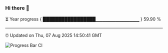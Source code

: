 ### Hi there 👋

⏳ Year progress { █████████████████▁▁▁▁▁▁▁▁▁▁▁▁▁ } 59.90 %

---

⏰ Updated on Thu, 07 Aug 2025 14:50:41 GMT

![Progress Bar CI](https://github.com/IshwaranRudhara/GIT-ACTION/workflows/Progress%20Bar%20CI/badge.svg)
